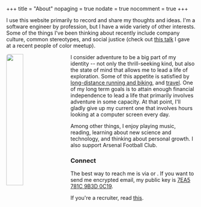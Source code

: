 +++
title = "About"
nopaging = true
nodate = true
nocomment = true
+++

I use this website primarily to record and share my thoughts and ideas. I'm a software engineer by profession, but I have a wide variety of other interests. Some of the things I've been thinking about recently include company culture, common stereotypes, and social justice (check out [this talk](http://nishanttotla.github.io/earth-tones-talk/#/) I gave at a recent people of color meetup).

<img data-action="zoom" src="/images/cinderella_half.jpg" style="width:30%; float: left; margin-right: 20px; margin-bottom: 15px; border-radius: 6px;"></img>

I consider adventure to be a big part of my identity -- not only the thrill-seeking kind, but also the state of mind that allows me to lead a life of exploration. Some of this appetite is satisfied by [long-distance running and biking](https://www.strava.com/athletes/2749248), and [travel](/places). One of my long term goals is to attain enough financial independence to lead a life that primarily involves adventure in some capacity. At that point, I'll gladly give up my current one that involves hours looking at a computer screen every day.

Among other things, I enjoy playing music, reading, learning about new science and technology, and thinking about personal growth. I also support Arsenal Football Club.

### Connect

The best way to reach me is via <a title="Email" href="mailto:nishanttotla@gmail.com"><i class="icon-gmail"></i></a> or <a title="Twitter" href="http://twitter.com/home?status=@nishanttotla"><i class="icon-twitter"></i></a>. If you want to send me encrypted email, my public key is [7EA5 781C 9B3D 0C19](https://keybase.io/nishanttotla).

If you're a recruiter, read [this](/recruiting).